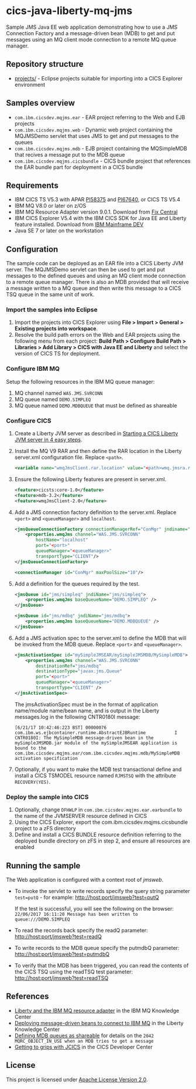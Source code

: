 cics-java-liberty-mq-jms
================
Sample JMS Java EE web application demonstrating how to use a JMS Connection Factory and a message-driven bean (MDB) to get and put messages using an MQ client mode connection to a remote MQ queue manager.

## Repository structure

* [projects/](projects) - Eclipse projects suitable for importing into a CICS Explorer environment

## Samples overview

* `com.ibm.cicsdev.mqjms.ear` - EAR project referring to the Web and EJB projects
* `com.ibm.cicsdev.mqjms.web` - Dynamic web project containing the MQJMSDemo servlet that uses JMS to get and put messages to the queues
* `com.ibm.cicsdev.mqjms.mdb` - EJB project containing the MQSimpleMDB that recives a message put to the MDB queue
* `com.ibm.cicsdev.mqjms.cicsbundle` - CICS bundle project that references the EAR bundle part for deployment in a CICS bundle

## Requirements

* IBM CICS TS V5.3 with APAR [PI58375](http://www-01.ibm.com/support/docview.wss?uid=swg1PI58375) and [PI67640](http://www-01.ibm.com/support/docview.wss?uid=swg1PI67640), or CICS TS V5.4
* IBM MQ V8.0 or later on z/OS
* IBM MQ Resource Adapter version 9.0.1. Download from [Fix Central](http://www-01.ibm.com/support/docview.wss?uid=swg21633761) 
* IBM CICS Explorer V5.4 with the IBM CICS SDK for Java EE and Liberty feature installed. Download from [IBM Mainframe DEV](https://developer.ibm.com/mainframe/products/downloads)
* Java SE 7 or later on the workstation

## Configuration

The sample code can be deployed as an EAR file into a CICS Liberty JVM server. The MQJMSDemo servlet can then be used to get and put messages to the defined queues and using an MQ client mode connection to a remote queue manager. There is also an MDB provided that will receive a message written to a MQ queue and then write this message to a CICS TSQ queue in the same unit of work.

### Import the samples into Eclipse

1. Import the projects into CICS Explorer using **File > Import > General > Existing projects into workspace**.
1. Resolve the build path errors on the Web and EAR projects using the following menu from each project: **Build Path > Configure Build Path > Libraries > Add Library > CICS with Java EE and Liberty** and select the version of CICS TS for deployment.

### Configure IBM MQ

Setup the following resources in the IBM MQ queue manager:

1. MQ channel named `WAS.JMS.SVRCONN`
1. MQ queue named `DEMO.SIMPLEQ`
1. MQ queue named `DEMO.MDBQUEUE` that must be defined as shareable

### Configure CICS

1. Create a Liberty JVM server as described in [Starting a CICS Liberty JVM server in 4 easy steps](https://developer.ibm.com/cics/2015/06/04/starting-a-cics-liberty-jvm-server-in-4-easy-steps/).

1. Install the MQ V9 RAR and then define the RAR location in the Liberty server.xml configuration file. Replace `<path>`.

    ```xml
    <variable name="wmqJmsClient.rar.location" value="<path>wmq.jmsra.rar" />
    ```

1. Ensure the following Liberty features are present in server.xml.

    ```xml
    <feature>cicsts:core-1.0</feature>
    <feature>mdb-3.2</feature>
    <feature>wmqJmsClient-2.0</feature>
    ```

1. Add a JMS connection factory definition to the server.xml. Replace `<port>` and `<queueManager>` and `localhost`.

    ```xml
    <jmsQueueConnectionFactory connectionManagerRef="ConMgr" jndiname="jms/qcf1">
        <properties.wmqJms channel="WAS.JMS.SVRCONN"
            hostName="localhost"
            port="<port>"
            queueManager="<queueManager>"
            transportType="CLIENT"/>
    </jmsQueueConnectionFactory>
    
    <connectionManager id="ConMgr" maxPoolSize="10"/>
    ```

1. Add a definition for the queues required by the test.

    ```xml
    <jmsQueue id="jms/simpleq" jndiName="jms/simpleq">
        <properties.wmqJms baseQueueName="DEMO.SIMPLEQ" />
    </jmsQueue>
    
    <jmsQueue id="jms/mdbq" jndiName="jms/mdbq">
        <properties.wmqJms baseQueueName="DEMO.MDBQUEUE" />
    </jmsQueue>
    ```

1. Add a JMS activation spec to the server.xml to define the MDB that will be invoked from the MDB queue. Replace `<port>` and `<queueManager>`.

    ```xml
    <jmsActivationSpec id="mySimpleJMSEAR/mySimpleJMSMDB/MySimpleMDB">
        <properties.wmqJms channel="WAS.JMS.SVRCONN"
            destinationRef="jms/mdbq"
            destinationType="javax.jms.Queue"
            port="<port>"
            queueManager="<queueManager>"
            transportType="CLIENT" />
    </jmsActivationSpec>
    ```

    The jmsActivationSpec must be in the format of application name/module name/bean name, and is output in the Liberty messages.log in the following CNTR0180I message:
    
    ```
    [6/21/17 10:42:46:223 BST] 00000076 com.ibm.ws.ejbcontainer.runtime.AbstractEJBRuntime           I CNTR0180I: The MySimpleMDB message-driven bean in the mySimpleJMSMDB.jar module of the mySimpleJMSEAR application is bound to the com.ibm.cicsdev.mqjms.ear/com.ibm.cicsdev.mqjms.mdb/MySimpleMDB activation specification
    ```

1. Optionally, if you want to make the MDB test transactional define and install a CICS TSMODEL resource named `RJMSTSQ` with the attribute `RECOVERY(YES)`.

### Deploy the sample into CICS

1. Optionally, change `DFHWLP` in `com.ibm.cicsdev.mqjms.ear.earbundle` to the name of the JVMSERVER resource defined in CICS
1. Using the CICS Explorer, export the com.ibm.cicsdev.mqjms.cicsbundle project to a zFS directory
1. Define and install a CICS BUNDLE resource definition referring to the deployed bundle directory on zFS in step 2, and ensure all resources are enabled

## Running the sample

The Web application is configured with a context root of *jmsweb*.

* To invoke the servlet to write records specify the query string parameter `test=putQ` - for example: [http://host:port/jmsweb?test=putQ](http://host:port/jmsweb?test=putQ)

    If the test is successful, you will see the following on the browser:
    `22/06/2017 16:11:20 Message has been written to queue:///DEMO.SIMPLEQ`

* To read the records back specify the readQ parameter: [http://host:port/jmsweb?test=readQ](http://host:port/jmsweb?test=readQ)

* To write records to the MDB queue specify the putmdbQ parameter: [http://host:port/jmsweb?test=putmdbQ](http://host:port/jmsweb?test=putmdbQ)

* To verify that the MDB has been triggered, you can read the contents of the CICS TSQ using the readTSQ test parameter: [http://host:port/jmsweb?test=readTSQ](http://host:port/jmsweb?test=readTSQ)

## References

*  [Liberty and the IBM MQ resource adapter](https://www.ibm.com/support/knowledgecenter/en/SSFKSJ_9.0.0/com.ibm.mq.dev.doc/q120040_.htm) in the IBM MQ Knowledge Center
*  [Deploying message-driven beans to connect to IBM MQ](https://www.ibm.com/support/knowledgecenter/en/SS7K4U_liberty/com.ibm.websphere.wlp.zseries.doc/ae/twlp_dep_msg_mdbwmq.html) in the Liberty Knowledge Center
*  [Defining MDB queues as shareable](http://www-01.ibm.com/support/docview.wss?uid=swg21232930) for details on the `2042 MQRC_OBJECT_IN_USE when an MDB tries to get a message`
*  [Getting to grips with JCICS](https://developer.ibm.com/cics/2017/02/27/jcics-the-java-api-for-cics/) in the CICS Developer Center

## License

This project is licensed under [Apache License Version 2.0](LICENSE).
